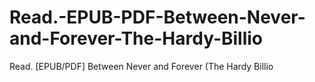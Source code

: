 # Read.-EPUB-PDF-Between-Never-and-Forever-The-Hardy-Billio
Read. [EPUB/PDF] Between Never and Forever (The Hardy Billio
